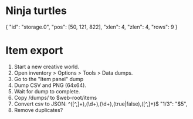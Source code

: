 # Ninja turtles

{
    "id": "storage.0",
    "pos": [50, 121, 822],
    "xlen": 4,
    "zlen": 4,
    "rows": 9
}

# Item export

1. Start a new creative world.
2. Open inventory > Options > Tools > Data dumps.
3. Go to the "Item panel" dump
4. Dump CSV and PNG (64x64).
5. Wait for dump to complete.
6. Copy /dumps/ to $web-root/items
7. Convert csv to JSON:
    ^([^,]+),(\d+),(\d+),(true|false),([^,]+)$
    "$1/$3": "$5",
8. Remove duplicates?
